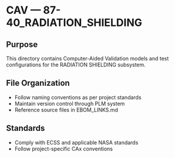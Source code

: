 # CAV — 87-40_RADIATION_SHIELDING

## Purpose

This directory contains Computer-Aided Validation models and test configurations for the RADIATION SHIELDING subsystem.

## File Organization

- Follow naming conventions as per project standards
- Maintain version control through PLM system
- Reference source files in EBOM_LINKS.md

## Standards

- Comply with ECSS and applicable NASA standards
- Follow project-specific CAx conventions
